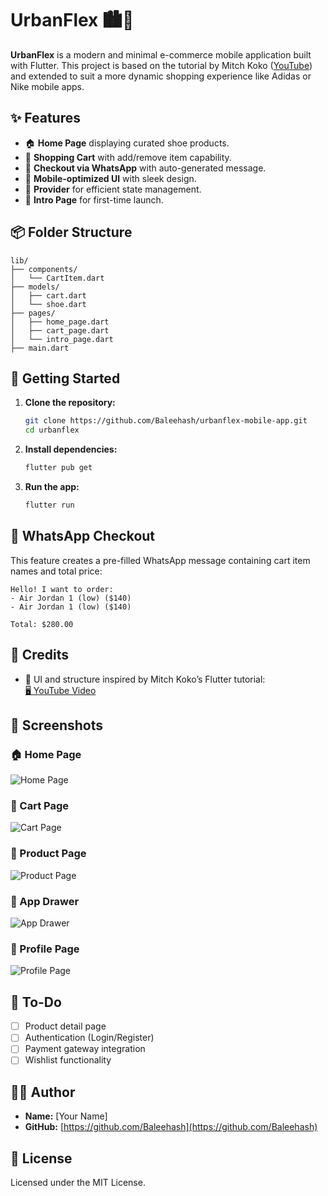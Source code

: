 # UrbanFlex 🏙️👟

**UrbanFlex** is a modern and minimal e-commerce mobile application built with Flutter. This project is based on the tutorial by Mitch Koko ([YouTube](https://www.youtube.com/watch?v=UcwsuZP071Y)) and extended to suit a more dynamic shopping experience like Adidas or Nike mobile apps.

## ✨ Features

- 🏠 **Home Page** displaying curated shoe products.
- 🛒 **Shopping Cart** with add/remove item capability.
- 💬 **Checkout via WhatsApp** with auto-generated message.
- 📱 **Mobile-optimized UI** with sleek design.
- 🔧 **Provider** for efficient state management.
- 🚀 **Intro Page** for first-time launch.

## 📦 Folder Structure

```
lib/
├── components/
│   └── CartItem.dart
├── models/
│   ├── cart.dart
│   └── shoe.dart
├── pages/
│   ├── home_page.dart
│   ├── cart_page.dart
│   └── intro_page.dart
├── main.dart
```

## 🚀 Getting Started

1. **Clone the repository:**
   ```bash
   git clone https://github.com/Baleehash/urbanflex-mobile-app.git
   cd urbanflex
   ```

2. **Install dependencies:**
   ```bash
   flutter pub get
   ```

3. **Run the app:**
   ```bash
   flutter run
   ```

## 📲 WhatsApp Checkout

This feature creates a pre-filled WhatsApp message containing cart item names and total price:
```
Hello! I want to order:
- Air Jordan 1 (low) ($140)
- Air Jordan 1 (low) ($140)

Total: $280.00
```

## 🙌 Credits

- 🧠 UI and structure inspired by Mitch Koko’s Flutter tutorial:  
  [🖥️ YouTube Video](https://www.youtube.com/watch?v=UcwsuZP071Y)

## 📸 Screenshots

### 🏠 Home Page  
![Home Page](https://raw.githubusercontent.com/Baleehash/urbanflex-mobile-app/main/screenshoots/Homepage.jpg)

### 🛒 Cart Page  
![Cart Page](https://raw.githubusercontent.com/Baleehash/urbanflex-mobile-app/main/screenshoots/cart-page.jpg)

### 👟 Product Page  
![Product Page](https://raw.githubusercontent.com/Baleehash/urbanflex-mobile-app/main/screenshoots/product-page.jpg)

### 📂 App Drawer  
![App Drawer](https://raw.githubusercontent.com/Baleehash/urbanflex-mobile-app/main/screenshoots/app-drawer.jpg)

### 👤 Profile Page  
![Profile Page](https://raw.githubusercontent.com/Baleehash/urbanflex-mobile-app/main/screenshoots/profile.jpg)



## 🔮 To-Do

- [ ] Product detail page  
- [ ] Authentication (Login/Register)  
- [ ] Payment gateway integration  
- [ ] Wishlist functionality  

## 👨‍💻 Author

- **Name:** [Your Name]  
- **GitHub:** [https://github.com/Baleehash](https://github.com/Baleehash)

## 📄 License

Licensed under the MIT License.
